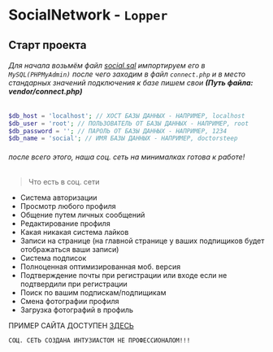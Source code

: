 # SocialNetwork - `Lopper`
 
## Старт проекта
###### Для начала возьмём файл *[social.sql](social.sql)* импортируем его в `MySQL(PHPMyAdmin)` после чего заходим в файл `connect.php` и в место стандарных значений подключения к базе пишем свои **(Путь файла: vendor/connect.php)**
```php
$db_host = 'localhost'; // ХОСТ БАЗЫ ДАННЫХ - НАПРИМЕР, localhost
$db_user = 'root'; // ПОЛЬЗОВАТЕЛЬ ОТ БАЗЫ ДАННЫХ - НАПРИМЕР, root
$db_password = ''; // ПАРОЛЬ ОТ БАЗЫ ДАННЫХ - НАПРИМЕР, 1234
$db_name = 'social'; // ИМЯ БАЗЫ ДАННЫХ - НАПРИМЕР, doctorsteep
```
###### после всего этого, наша соц. сеть на минималках готова к работе!
> Что есть в соц. сети
- Система авторизации
- Просмотр любого профиля
- Общение путем личных сообщений
- Редактирование профиля
- Какая никакая система лайков
- Записи на странице (на главной странице у ваших подпищиков будет отображаться ваши записи)
- Система подписок
- Полноценная оптимизированная моб. версия
- Подтверждение почты при регистрации или входе если не подтвердили при регистрации
- Поиск по вашим подпискам/подпищикам
- Смена фотографии профиля
- Загрузка фотографий в профиль

ПРИМЕР САЙТА ДОСТУПЕН [ЗДЕСЬ](https://lopper.fun)

`СОЦ. СЕТЬ СОЗДАНА ИНТУЗИАСТОМ НЕ ПРОФЕССИОНАЛОМ!!!`
